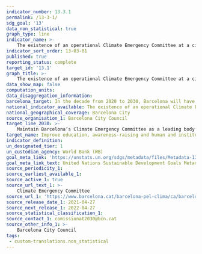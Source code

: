 ```yaml
---
indicator_number: 13.3.1
permalink: /13-3-1/
sdg_goal: '13'
data_non_statistical: true
graph_type: line
indicator_name: >-
    The existence of an operational Climate Emergency Committee at a city level
indicator_sort_order: 13-03-01
published: true
reporting_status: complete
target_id: '13.1'
graph_title: >-
    The existence of an operational Climate Emergency Committee at a city level
data_show_map: false
computation_units: 
data_disaggregation_information:
barcelona_target: In the decade from 2020 to 2030, Barcelona will have effective tools for improving the education, awareness-raising and human and institutional capacity for the mitigation, adaptation, impact reduction and early warning of climate change
national_indicator_available: The existence of an operational Climate Emergency Committee at a city level
national_geographical_coverage: Barcelona City
source_organisation_1: Barcelona City Council
target_line_2030: >-
    Maintain Barcelona’s Climate Emergency Committee as a leading body in the fight against climate change
target_name: Improve education, awareness-raising and human and institutional capacity on climate change mitigation, adaptation, impact reduction and early warning
indicator_definition:
un_designated_tier: 1
un_custodian_agency: World Bank (WB)
goal_meta_link: 'https://unstats.un.org/sdgs/metadata/files/Metadata-13-03-01.pdf'
goal_meta_link_text: United Nations Sustainable Development Goals Metadata (pdf 894kB)
source_periodicity_1: 
source_earliest_available_1: 
source_active_1: true
source_url_text_1: >-
    Climate Emergency Committee
source_url_1: 'https://www.barcelona.cat/barcelona-pel-clima/ca/barcelona-respon/taula-lemergencia-climatica/files/documents/pla_pel_clima_-_informe_anual201841219.pdf'
source_release_date_1: 2021-04-27
source_next_release_1: 2022-04-27
source_statistical_classification_1: 
source_contact_1: comissionat2030@bcn.cat
source_other_info_1: >-
    Barcelona City Council
tags:
 - custom-translations.non_statistical
---
```

